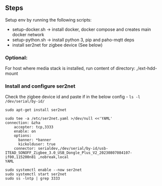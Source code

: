 ## Steps 

Setup env by running the following scripts:

- setup-docker.sh -> install docker, docker compose and creates main docker network
- setup-python.sh -> install python 3, pip and paho-mqtt deps
- install ser2net for zigbee device (See below)

### Optional:

For host where media stack is installed, run content of directory: ,/ext-hdd-mount 


### Install and configure ser2net

Check the zigbee device id and paste if in the below config - 
```ls -l /dev/serial/by-id/```

```commandline
sudo apt-get install ser2net

sudo tee -a /etc/ser2net.yaml >/dev/null <<'YAML'
connection: &zha
    accepter: tcp,3333
    enable: on
    options:
      banner: *banner
      kickolduser: true
    connector: serialdev,/dev/serial/by-id/usb-ITEAD_SONOFF_Zigbee_3.0_USB_Dongle_Plus_V2_20230807084107-if00,115200n81 ,nobreak,local
YAML

sudo systemctl enable --now ser2net
sudo systemctl start ser2net
sudo ss -lntp | grep 3333
```
